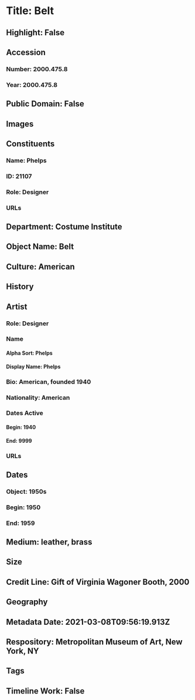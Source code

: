 # Title: Belt
## Highlight: False
## Accession
### Number: 2000.475.8
### Year: 2000.475.8
## Public Domain: False
## Images
## Constituents
### Name: Phelps
### ID: 21107
### Role: Designer
### URLs
## Department: Costume Institute
## Object Name: Belt
## Culture: American
## History
## Artist
### Role: Designer
### Name
#### Alpha Sort: Phelps
#### Display Name: Phelps
### Bio: American, founded 1940
### Nationality: American
### Dates Active
#### Begin: 1940
#### End: 9999
### URLs
## Dates
### Object: 1950s
### Begin: 1950
### End: 1959
## Medium: leather, brass
## Size
## Credit Line: Gift of Virginia Wagoner Booth, 2000
## Geography
## Metadata Date: 2021-03-08T09:56:19.913Z
## Respository: Metropolitan Museum of Art, New York, NY
## Tags
## Timeline Work: False